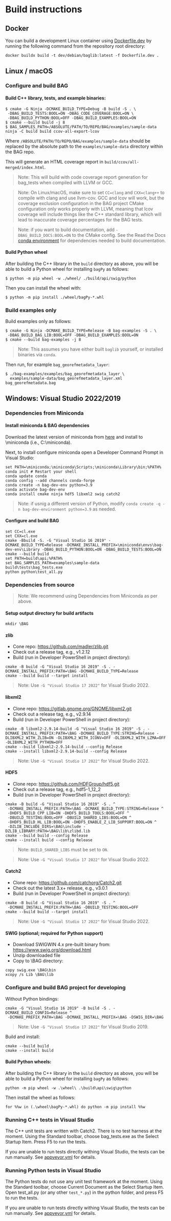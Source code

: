# Build instructions

## Docker
You can build a development Linux container using 
[Dockerfile.dev](../Dockerfile.dev) by running the following command from the
repository root directory:
```shell
docker buildx build -t dev/debian/baglib:latest -f Dockerfile.dev .
```

## Linux / macOS

### Configure and build BAG

#### Build C++ library, tests, and example binaries:
```shell
$ cmake -G Ninja -DCMAKE_BUILD_TYPE=Debug -B build -S . \
 -DBAG_BUILD_TESTS:BOOL=ON -DBAG_CODE_COVERAGE:BOOL=ON \
 -DBAG_BUILD_PYTHON:BOOL=OFF -DBAG_BUILD_EXAMPLES:BOOL=ON
$ cmake --build build -j 8
$ BAG_SAMPLES_PATH=/ABSOLUTE/PATH/TO/REPO/BAG/examples/sample-data ninja -C build build ccov-all-export-lcov
```

Where `/ABSOLUTE/PATH/TO/REPO/BAG/examples/sample-data` should be replaced by the absolute path
to the `examples/sample-data` directory within the BAG repo.

This will generate an HTML coverage report in `build/ccov/all-merged/index.html`.

> Note: This will build with code coverage report generation for bag_tests when compiled with LLVM or GCC.

> Note: On Linux/macOS, make sure to set `CC=clang` and `CXX=clang++` to compile with clang and
> use llvm-cov. GCC and lcov will work, but the coverage exclusion configuration in the BAG project CMake
> configuration only works properly with LLVM, meaning that lcov coverage will include things like the C++ standard
> library, which will lead to inaccurate coverage percentages for the BAG tests.

> Note: if you want to build documentation, add `-DBAG_BUILD_DOCS:BOOL=ON` to the CMake config. 
> See the Read the Docs [conda environment](readthedocs/environment.yml) for dependencies needed
> to build documentation.

#### Build Python wheel
After building the C++ library in the `build` directory as above, 
you will be able to build a Python wheel for installing `bagPy` as follows:
```shell
$ python -m pip wheel -w ./wheel/ ./build/api/swig/python
```

Then you can install the wheel with:
```shell
$ python -m pip install ./wheel/bagPy-*.whl
```

### Build examples only
Build examples only as follows:
```shell
$ cmake -G Ninja -DCMAKE_BUILD_TYPE=Release -B bag-examples -S . \
 -DBAG_BUILD_BAG_LIB:BOOL=OFF -DBAG_BUILD_EXAMPLES:BOOL=ON
$ cmake --build bag-examples -j 8
```

> Note: This assumes you have either built `baglib` yourself, or installed
> binaries via `conda`.

Then run, for example `bag_georefmetadata_layer`: 
```shell
$ ./bag-examples/examples/bag_georefmetadata_layer \
  examples/sample-data/bag_georefmetadata_layer.xml bag_georefmetadata.bag
```

## Windows: Visual Studio 2022/2019

### Dependencies from Miniconda

#### Install miniconda & BAG dependencies

Download the latest version of miniconda from [here](https://docs.conda.io/en/latest/miniconda.html#windows-installers) and install to \miniconda (i.e., C:\miniconda).

Next, to install configure miniconda open a Developer Command Prompt in Visual Studio:

```shell
set PATH=\miniconda;\miniconda\Scripts;\miniconda\Library\bin;%PATH%
conda init # Restart your shell
conda update conda
conda config --add channels conda-forge
conda create -n bag-dev-env python=3.9
conda activate bag-dev-env
conda install cmake ninja hdf5 libxml2 swig catch2
```

> Note: if usnig a different version of Python, modify `conda create -q -n bag-dev-environment python=3.9` as needed.

#### Configure and build BAG

```shell
set CC=cl.exe
set CXX=cl.exe
cmake -Bbuild -S. -G "Visual Studio 16 2019" -DCMAKE_BUILD_TYPE=Release -DCMAKE_INSTALL_PREFIX=\miniconda\envs\bag-dev-env\Library -DBAG_BUILD_PYTHON:BOOL=ON -DBAG_BUILD_TESTS:BOOL=ON
cmake --build build
set PATH=build\api;%PATH%
set BAG_SAMPLES_PATH=examples\sample-data
build\tests\bag_tests.exe
python python\test_all.py
```

### Dependencies from source

> Note: We recommend using Dependencies from Miniconda as per above.

#### Setup output directory for build artifacts

```shell
mkdir \BAG
```

#### zlib

  - Cone repo: https://github.com/madler/zlib.git
  - Check out a release tag, e.g., v1.2.12
  - Build (run in Developer PowerShell in project directory):
  ```
  cmake -B build -G "Visual Studio 16 2019" -S . -DCMAKE_INSTALL_PREFIX:PATH=\BAG -DCMAKE_BUILD_TYPE=Release
  cmake --build build --target install
  ```

  > Note: Use `-G "Visual Studio 17 2022"` for Visual Studio 2022.

#### libxml2

  - Clone repo: https://gitlab.gnome.org/GNOME/libxml2.git
  - Check out a release tag, e.g., v2.9.14
  - Build (run in Developer PowerShell in project directory):
  ```
  cmake -B libxml2-2.9.14-build -G "Visual Studio 16 2019" -S . -DCMAKE_INSTALL_PREFIX:PATH=\BAG -DCMAKE_BUILD_TYPE:STRING=Release -DLIBXML2_WITH_ZLIB=ON -DLIBXML2_WITH_ICONV=OFF -DLIBXML2_WITH_LZMA=OFF -DLIBXML2_WITH_PYTHON=OFF
  cmake --build libxml2-2.9.14-build --config Release
  cmake --install libxml2-2.9.14-build --config Release
  ```
  
  > Note: Use `-G "Visual Studio 17 2022"` for Visual Studio 2022.

#### HDF5

  - Clone repo: https://github.com/HDFGroup/hdf5.git
  - Check out a release tag, e.g., hdf5-1_12_2
  - Build (run in Developer PowerShell in project directory):
  ```
  cmake -B build -G "Visual Studio 16 2019" -S . ^
   -DCMAKE_INSTALL_PREFIX:PATH=\BAG -DCMAKE_BUILD_TYPE:STRING=Release ^
   -DHDF5_BUILD_CPP_LIB=ON -DHDF5_BUILD_TOOLS:BOOL=OFF ^
   -DBUILD_TESTING:BOOL=OFF -DBUILD_SHARED_LIBS:BOOL=ON ^
   -DHDF5_BUILD_HL_LIB:BOOL=ON -DHDF5_ENABLE_Z_LIB_SUPPORT:BOOL=ON ^
   -DZLIB_INCLUDE_DIRS=\BAG\include -DZLIB_LIBRARY:PATH=\BAG\lib\zlibd.lib
  cmake --build build --config Release
  cmake --install build --config Release
  ```
   
  > Note: `BUILD_SHARED_LIBS` must be set to `ON`.

  > Note: Use `-G "Visual Studio 17 2022"` for Visual Studio 2022.
  
#### Catch2

  - Clone repo: https://github.com/catchorg/Catch2.git
  - Check out the latest 3.x+ release, e.g., v3.0.1
  - Build (run in Developer PowerShell in project directory):
  ```
  cmake -B build -G "Visual Studio 16 2019" -S . ^
   -DCMAKE_INSTALL_PREFIX:PATH=\BAG -DBUILD_TESTING:BOOL=OFF
  cmake --build build --target install
  ```
  
  > Note: Use `-G "Visual Studio 17 2022"` for Visual Studio 2022.
  
 #### SWIG (optional; required for Python support)
 
  - Download SWIGWIN 4.x pre-built binary from: https://www.swig.org/download.html
  - Unzip downloaded file
  - Copy to \BAG directory:
  ```
  copy swig.exe \BAG\bin
  xcopy /s Lib \BAG\lib
  ```
 
 ### Configure and build BAG project for developing
 Without Python bindings:
 ```
 cmake -G "Visual Studio 16 2019" -B build -S . -DCMAKE_BUILD_CONFIG=Release ^
  -DCMAKE_PREFIX_PATH=\BAG -DCMAKE_INSTALL_PREFIX=\BAG -DSWIG_DIR=\BAG
 ```

> Note: Use `-G "Visual Studio 17 2022"` for Visual Studio 2019.

Build and install:
```
cmake --build build
cmake --install build 
```

#### Build Python wheels:
After building the C++ library in the `build` directory as above,
you will be able to build a Python wheel for installing `bagPy` as follows:
 ```
python -m pip wheel -w .\wheel\ .\build\api\swig\python
 ```

Then install the wheel as follows:
```
for %%w in (.\wheel\bagPy-*.whl) do python -m pip install %%w
```

### Running C++ tests in Visual Studio

The C++ unit tests are written with Catch2. There is no test harness at
the moment. Using the Standard toolbar, choose bag_tests.exe as the
Select Startup Item. Press F5 to run the tests.

If you are unable to run tests directly withing Visual Studio, the tests
can be run manually. See [appveyor.yml](/appveyor.yml) for details.

### Running Python tests in Visual Studio

The Python tests do not use any unit test framework at the moment. Using
the Standard toolbar, choose Current Document as the Select Startup
Item. Open test_all.py (or any other `test_*.py`) in the python
folder, and press F5 to run the tests.

If you are unable to run tests directly withing Visual Studio, the tests
can be run manually. See [appveyor.yml](/appveyor.yml) for details.

